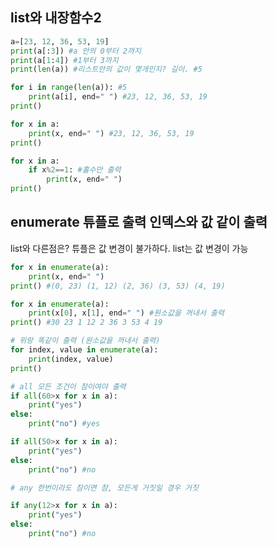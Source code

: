 ## list와 내장함수2

```py
a=[23, 12, 36, 53, 19]
print(a[:3]) #a 안의 0부터 2까지
print(a[1:4]) #1부터 3까지
print(len(a)) #리스트안의 값이 몇개인지? 길이. #5
```

```py
for i in range(len(a)): #5
    print(a[i], end=" ") #23, 12, 36, 53, 19
print()
```

```py
for x in a:
    print(x, end=" ") #23, 12, 36, 53, 19
print()
```

```py
for x in a:
    if x%2==1: #홀수만 출력
        print(x, end=" ")
print()
```

## enumerate 튜플로 출력 인덱스와 값 같이 출력

list와 다른점은? 튜플은 값 변경이 불가하다. list는 값 변경이 가능

```py
for x in enumerate(a):
    print(x, end=" ")
print() #(0, 23) (1, 12) (2, 36) (3, 53) (4, 19)
```

```py
for x in enumerate(a):
    print(x[0], x[1], end=" ") #원소값을 꺼내서 출력
print() #30 23 1 12 2 36 3 53 4 19
```

```py
# 위랑 똑같이 출력 (원소값을 꺼내서 출력)
for index, value in enumerate(a):
    print(index, value)
print()
```

```py
# all 모든 조건이 참이여야 출력
if all(60>x for x in a):
    print("yes")
else:
    print("no") #yes

if all(50>x for x in a):
    print("yes")
else:
    print("no") #no
```

```py
# any 한번이라도 참이면 참, 모든게 거짓일 경우 거짓

if any(12>x for x in a):
    print("yes")
else:
    print("no") #no

```
